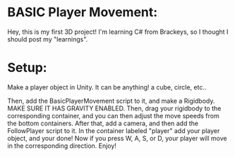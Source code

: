 # BASIC Player Movement:
Hey, this is my first 3D project! I'm learning C# from Brackeys, so I thought I should post my "learnings".
# Setup:
Make a player object in Unity. It    can be anything! a cube, circle,      etc.. 

Then, add the BasicPlayerMovement  script to it, and make a Rigidbody.   MAKE SURE IT HAS GRAVITY ENABLED.  Then, drag your rigidbody to the corresponding container, and you can then adjust the move speeds from the bottom containers. After that, add a camera, and then add the FollowPlayer script to it. In the container labeled "player" add your player object, and your done! Now if you press W, A, S, or D, your player will move in the corresponding direction. Enjoy!
